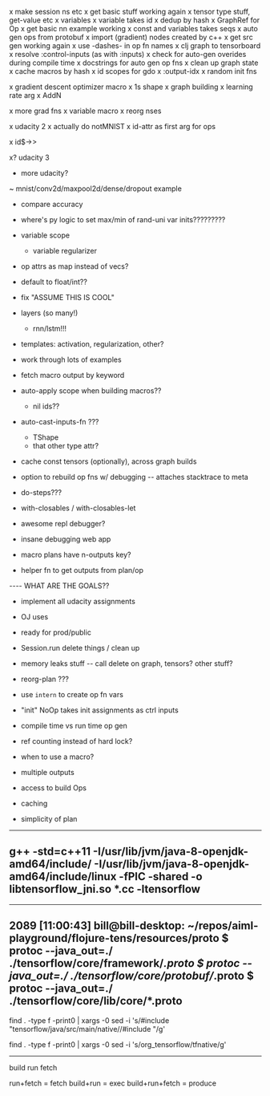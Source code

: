 x make session ns etc
x get basic stuff working again
x tensor type stuff, get-value etc
x variables
x variable takes id
x dedup by hash
x GraphRef for Op
x get basic nn example working
x const and variables takes seqs
x auto gen ops from protobuf
x import (gradient) nodes created by c++
x get src gen working again
x use -dashes- in op fn names
x clj graph to tensorboard
x resolve :control-inputs (as with :inputs)
x check for auto-gen overides during compile time
x docstrings for auto gen op fns
x clean up graph state
x cache macros by hash
x id scopes for gdo 
x :output-idx
x random init fns

x gradient descent optimizer macro
 x 1s shape
 x graph building
 x learning rate arg
 x AddN
 
x more grad fns
x variable macro
x reorg nses

x udacity 2
 x actually do notMNIST
x id-attr as first arg for ops

x id$->>

x? udacity 3

- more udacity?

~ mnist/conv2d/maxpool2d/dense/dropout example
 - compare accuracy
 - where's py logic to set max/min of rand-uni var inits?????????

- variable scope
  - variable regularizer

- op attrs as map instead of vecs?

- default to float/int??

- fix "ASSUME THIS IS COOL"

- layers (so many!)
  - rnn/lstm!!!

- templates: activation, regularization, other?

- work through lots of examples

- fetch macro output by keyword 
- auto-apply scope when building macros??
  - nil ids??

- auto-cast-inputs-fn ???
  - TShape
  - that other type attr?





- cache const tensors (optionally), across graph builds

- option to rebuild op fns w/ debugging
  -- attaches stacktrace to meta 

- do-steps???
- with-closables / with-closables-let

- awesome repl debugger?
- insane debugging web app

- macro plans have n-outputs key?

- helper fn to get outputs from plan/op

---- WHAT ARE THE GOALS??
 - implement all udacity assignments
 - OJ uses
 - ready for prod/public



- Session.run delete things / clean up
- memory leaks stuff -- call delete on graph, tensors? other stuff?

- reorg-plan ???
- use `intern` to create op fn vars





- "init" NoOp takes init assignments as ctrl inputs

- compile time vs run time op gen

- ref counting instead of hard lock?

- when to use a macro?
 - multiple outputs
 - access to build Ops
 - caching
 - simplicity of plan


-----
g++ -std=c++11 -I/usr/lib/jvm/java-8-openjdk-amd64/include/ -I/usr/lib/jvm/java-8-openjdk-amd64/include/linux -fPIC -shared  -o libtensorflow_jni.so *.cc -ltensorflow
-----


-----
2089 [11:00:43] bill@bill-desktop: ~/repos/aiml-playground/flojure-tens/resources/proto
$ protoc --java_out=./ ./tensorflow/core/framework/*.proto
$ protoc --java_out=./ ./tensorflow/core/protobuf/*.proto
$ protoc --java_out=./ ./tensorflow/core/lib/core/*.proto
-----


find . -type f -print0 | xargs -0 sed -i 's/#include "tensorflow\/java\/src\/main\/native\//#include "/g'

find . -type f -print0 | xargs -0 sed -i 's/org_tensorflow/tfnative/g'


----
build 
run
fetch

run+fetch = fetch
build+run = exec
build+run+fetch = produce
